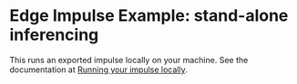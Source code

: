 # Edge Impulse Example: stand-alone inferencing

This runs an exported impulse locally on your machine. See the documentation at [Running your impulse locally](https://docs.edgeimpulse.com/docs/running-your-impulse-locally).
